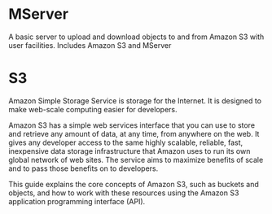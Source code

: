 # MServer
A basic server to upload and download objects to and from Amazon S3 with user facilities.
Includes Amazon S3 and MServer 

# S3
Amazon Simple Storage Service is storage for the Internet. It is designed to make web-scale computing easier for developers.

Amazon S3 has a simple web services interface that you can use to store and retrieve any amount of data, at any time, from anywhere on the web. It gives any developer access to the same highly scalable, reliable, fast, inexpensive data storage infrastructure that Amazon uses to run its own global network of web sites. The service aims to maximize benefits of scale and to pass those benefits on to developers.

This guide explains the core concepts of Amazon S3, such as buckets and objects, and how to work with these resources using the Amazon S3 application programming interface (API).
